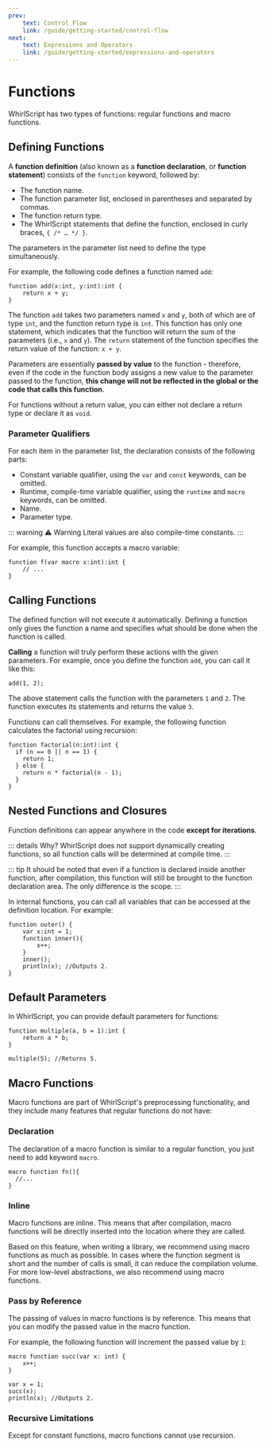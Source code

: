 ```yaml
---
prev:
    text: Control Flow
    link: /guide/getting-started/control-flow
next:
    text: Expressions and Operators
    link: /guide/getting-started/expressions-and-operators
---
```


# Functions

WhirlScript has two types of functions: regular functions and macro functions.

## Defining Functions

A **function definition** (also known as a **function declaration**, or **function statement**) consists of the `function` keyword, followed by:

- The function name.
- The function parameter list, enclosed in parentheses and separated by commas.
- The function return type.
- The WhirlScript statements that define the function, enclosed in curly braces, `{ /* … */ }`.

The parameters in the parameter list need to define the type simultaneously.

For example, the following code defines a function named `add`:

```whirlscript
function add(x:int, y:int):int {
    return x + y;
}
```

The function `add` takes two parameters named `x` and `y`, both of which are of type `int`, and the function return type is `int`. This function has only one statement, which indicates that the function will return the sum of the parameters (i.e., `x` and `y`). The `return` statement of the function specifies the return value of the function: `x + y`.

Parameters are essentially **passed by value** to the function - therefore, even if the code in the function body assigns a new value to the parameter passed to the function, **this change will not be reflected in the global or the code that calls this function**.

For functions without a return value, you can either not declare a return type or declare it as `void`.

### Parameter Qualifiers

For each item in the parameter list, the declaration consists of the following parts:

- Constant variable qualifier, using the `var` and `const` keywords, can be omitted.
- Runtime, compile-time variable qualifier, using the `runtime` and `macro` keywords, can be omitted.
- Name.
- Parameter type.

::: warning ⚠️ Warning
Literal values are also compile-time constants.
:::

For example, this function accepts a macro variable:

```whirlscript
function f(var macro x:int):int {
    // ...
}
```

## Calling Functions

The defined function will not execute it automatically. Defining a function only gives the function a name and specifies what should be done when the function is called.

**Calling** a function will truly perform these actions with the given parameters. For example, once you define the function `add`, you can call it like this:

```whirlscript
add(1, 2);
```

The above statement calls the function with the parameters `1` and `2`. The function executes its statements and returns the value `3`.

Functions can call themselves. For example, the following function calculates the factorial using recursion:

```whirlscript
function factorial(n:int):int {
  if (n == 0 || n == 1) {
    return 1;
  } else {
    return n * factorial(n - 1);
  }
}
```

## Nested Functions and Closures

Function definitions can appear anywhere in the code **except for iterations**.

::: details Why?
WhirlScript does not support dynamically creating functions, so all function calls will be determined at compile time.
:::

::: tip
It should be noted that even if a function is declared inside another function, after compilation, this function will still be brought to the function declaration area. The only difference is the scope.
:::

In internal functions, you can call all variables that can be accessed at the definition location. For example:

```whirlscript
function outer() {
    var x:int = 1;
    function inner(){
        x++;
    }
    inner();
    println(x); //Outputs 2.
}
```

## Default Parameters

In WhirlScript, you can provide default parameters for functions:

```whirlscript
function multiple(a, b = 1):int {
    return a * b;
}

multiple(5); //Returns 5.
```

## Macro Functions

Macro functions are part of WhirlScript's preprocessing functionality, and they include many features that regular functions do not have:

### Declaration

The declaration of a macro function is similar to a regular function, you just need to add keyword `macro`.

```WhirlScript
macro function fn(){
  //...
}
```

### Inline

Macro functions are inline. This means that after compilation, macro functions will be directly inserted into the location where they are called.

Based on this feature, when writing a library, we recommend using macro functions as much as possible. In cases where the function segment is short and the number of calls is small, it can reduce the compilation volume. For more low-level abstractions, we also recommend using macro functions.

### Pass by Reference

The passing of values in macro functions is by reference. This means that you can modify the passed value in the macro function.

For example, the following function will increment the passed value by `1`:

```whirlscript
macro function succ(var x: int) {
    x++;
}

var x = 1;
succ(x);
println(x); //Outputs 2.
```

### Recursive Limitations

Except for constant functions, macro functions cannot use recursion.